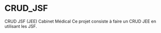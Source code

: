 # CRUD_JSF
CRUD JSF (JEE) Cabinet Médical
Ce projet consiste à faire un CRUD JEE en utilisant les JSF.
